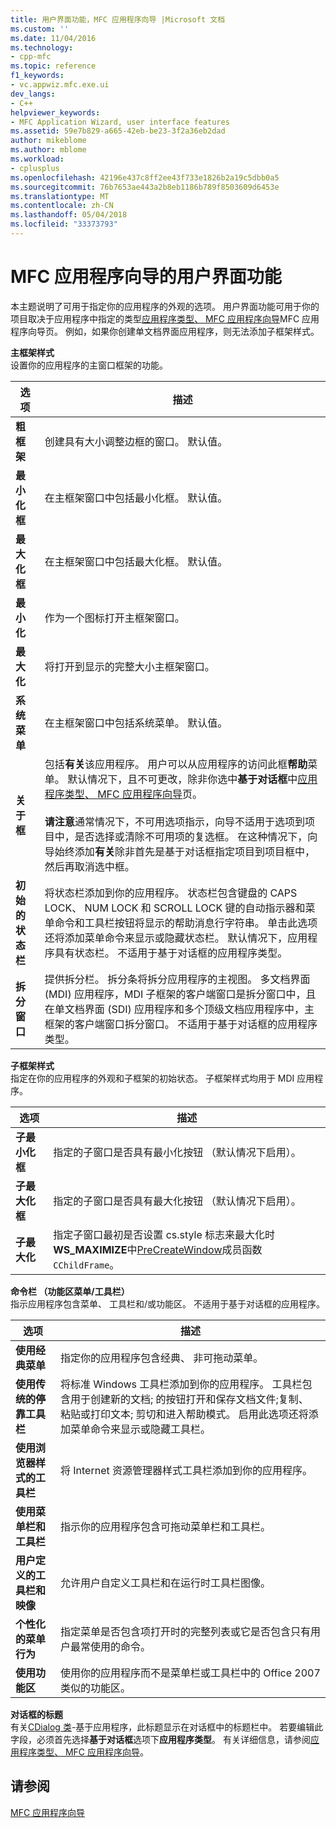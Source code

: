 ```yaml
---
title: 用户界面功能，MFC 应用程序向导 |Microsoft 文档
ms.custom: ''
ms.date: 11/04/2016
ms.technology:
- cpp-mfc
ms.topic: reference
f1_keywords:
- vc.appwiz.mfc.exe.ui
dev_langs:
- C++
helpviewer_keywords:
- MFC Application Wizard, user interface features
ms.assetid: 59e7b829-a665-42eb-be23-3f2a36eb2dad
author: mikeblome
ms.author: mblome
ms.workload:
- cplusplus
ms.openlocfilehash: 42196e437c8ff2ee43f733e1826b2a19c5dbb0a5
ms.sourcegitcommit: 76b7653ae443a2b8eb1186b789f8503609d6453e
ms.translationtype: MT
ms.contentlocale: zh-CN
ms.lasthandoff: 05/04/2018
ms.locfileid: "33373793"
---
```

# <a name="user-interface-features-mfc-application-wizard"></a>MFC 应用程序向导的用户界面功能
本主题说明了可用于指定你的应用程序的外观的选项。 用户界面功能可用于你的项目取决于应用程序中指定的类型[应用程序类型、 MFC 应用程序向导](../../mfc/reference/application-type-mfc-application-wizard.md)MFC 应用程序向导页。 例如，如果你创建单文档界面应用程序，则无法添加子框架样式。  
  
 **主框架样式**  
 设置你的应用程序的主窗口框架的功能。  
  
|选项|描述|  
|------------|-----------------|  
|**粗框架**|创建具有大小调整边框的窗口。 默认值。|  
|**最小化框**|在主框架窗口中包括最小化框。 默认值。|  
|**最大化框**|在主框架窗口中包括最大化框。 默认值。|  
|**最小化**|作为一个图标打开主框架窗口。|  
|**最大化**|将打开到显示的完整大小主框架窗口。|  
|**系统菜单**|在主框架窗口中包括系统菜单。 默认值。|  
|**关于框**|包括**有关**该应用程序。 用户可以从应用程序的访问此框**帮助**菜单。 默认情况下，且不可更改，除非你选中**基于对话框**中[应用程序类型、 MFC 应用程序向导](../../mfc/reference/application-type-mfc-application-wizard.md)页。<br /><br /> **请注意**通常情况下，不可用选项指示，向导不适用于选项到项目中，是否选择或清除不可用项的复选框。 在这种情况下，向导始终添加**有关**除非首先是基于对话框指定项目到项目框中，然后再取消选中框。|  
|**初始的状态栏**|将状态栏添加到你的应用程序。 状态栏包含键盘的 CAPS LOCK、 NUM LOCK 和 SCROLL LOCK 键的自动指示器和菜单命令和工具栏按钮将显示的帮助消息行字符串。 单击此选项还将添加菜单命令来显示或隐藏状态栏。 默认情况下，应用程序具有状态栏。 不适用于基于对话框的应用程序类型。|  
|**拆分窗口**|提供拆分栏。 拆分条将拆分应用程序的主视图。 多文档界面 (MDI) 应用程序，MDI 子框架的客户端窗口是拆分窗口中，且在单文档界面 (SDI) 应用程序和多个顶级文档应用程序中，主框架的客户端窗口拆分窗口。 不适用于基于对话框的应用程序类型。|  
  
 **子框架样式**  
 指定在你的应用程序的外观和子框架的初始状态。 子框架样式均用于 MDI 应用程序。  
  
|选项|描述|  
|------------|-----------------|  
|**子最小化框**|指定的子窗口是否具有最小化按钮 （默认情况下启用）。|  
|**子最大化框**|指定的子窗口是否具有最大化按钮 （默认情况下启用）。|  
|**子最大化**|指定子窗口最初是否设置 cs.style 标志来最大化时**WS_MAXIMIZE**中[PreCreateWindow](../../mfc/reference/cwnd-class.md#precreatewindow)成员函数`CChildFrame`。|  
  
 **命令栏 （功能区菜单/工具栏）**  
 指示应用程序包含菜单、 工具栏和/或功能区。 不适用于基于对话框的应用程序。  
  
|选项|描述|  
|------------|-----------------|  
|**使用经典菜单**|指定你的应用程序包含经典、 非可拖动菜单。|  
|**使用传统的停靠工具栏**|将标准 Windows 工具栏添加到你的应用程序。 工具栏包含用于创建新的文档; 的按钮打开和保存文档文件;复制、 粘贴或打印文本; 剪切和进入帮助模式。 启用此选项还将添加菜单命令来显示或隐藏工具栏。|  
|**使用浏览器样式的工具栏**|将 Internet 资源管理器样式工具栏添加到你的应用程序。|  
|**使用菜单栏和工具栏**|指示你的应用程序包含可拖动菜单栏和工具栏。|  
|**用户定义的工具栏和映像**|允许用户自定义工具栏和在运行时工具栏图像。|  
|**个性化的菜单行为**|指定菜单是否包含项打开时的完整列表或它是否包含只有用户最常使用的命令。|  
|**使用功能区**|使用你的应用程序而不是菜单栏或工具栏中的 Office 2007 类似的功能区。|  
  
 **对话框的标题**  
 有关[CDialog 类](../../mfc/reference/cdialog-class.md)-基于应用程序，此标题显示在对话框中的标题栏中。 若要编辑此字段，必须首先选择**基于对话框**选项下**应用程序类型**。 有关详细信息，请参阅[应用程序类型、 MFC 应用程序向导](../../mfc/reference/application-type-mfc-application-wizard.md)。  
  
## <a name="see-also"></a>请参阅  
 [MFC 应用程序向导](../../mfc/reference/mfc-application-wizard.md)

